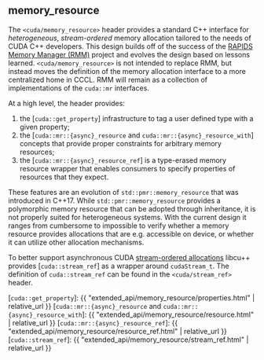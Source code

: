 ## memory_resource

The `<cuda/memory_resource>` header provides a standard C++ interface for *heterogeneous*, *stream-ordered* memory allocation tailored to the needs of CUDA C++ developers. This design builds off of the success of the [RAPIDS Memory Manager (RMM)](https://github.com/rapidsai/rmm) project and evolves the design based on lessons learned. `<cuda/memory_resource>` is not intended to replace RMM, but instead moves the definition of the memory allocation interface to a more centralized home in CCCL. RMM will remain as a collection of implementations of the `cuda::mr` interfaces.

At a high level, the header provides:

1. the [`cuda::get_property`] infrastructure to tag a user defined type with a given property;
2. the [`cuda::mr::{async}_resource` and `cuda::mr::{async}_resource_with`] concepts that provide proper constraints for arbitrary memory resources;
3. the [`cuda::mr::{async}_resource_ref`] is a type-erased memory resource wrapper that enables consumers to specify properties of resources that they expect.

These features are an evolution of `std::pmr::memory_resource` that was introduced in C++17. While `std::pmr::memory_resource` provides a polymorphic memory resource that can be adopted through inheritance, it is not properly suited for heterogeneous systems. With the current design it ranges from cumbersome to impossible to verify whether a memory resource provides allocations that are e.g. accessible on device, or whether it can utilize other allocation mechanisms.

To better support asynchronous CUDA [stream-ordered allocations](https://docs.nvidia.com/cuda/cuda-c-programming-guide/index.html#stream-ordered-memory-allocator) libcu++ provides [`cuda::stream_ref`] as a wrapper around `cudaStream_t`. The definition of `cuda::stream_ref` can be found in the `<cuda/stream_ref>` header.

[`cuda::get_property`]: {{ "extended_api/memory_resource/properties.html" | relative_url }}
[`cuda::mr::{async}_resource` and `cuda::mr::{async}_resource_with`]: {{ "extended_api/memory_resource/resource.html" | relative_url }}
[`cuda::mr::{async}_resource_ref`]: {{ "extended_api/memory_resource/resource_ref.html" | relative_url }}
[`cuda::stream_ref`]: {{ "extended_api/memory_resource/stream_ref.html" | relative_url }}
